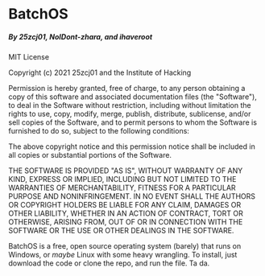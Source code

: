 # BatchOS

##### By 25zcj01, NoIDont-zhara, and ihaveroot

MIT License

Copyright (c) 2021 25zcj01 and the Institute of Hacking

Permission is hereby granted, free of charge, to any person obtaining a copy
of this software and associated documentation files (the "Software"), to deal
in the Software without restriction, including without limitation the rights
to use, copy, modify, merge, publish, distribute, sublicense, and/or sell
copies of the Software, and to permit persons to whom the Software is
furnished to do so, subject to the following conditions:

The above copyright notice and this permission notice shall be included in all
copies or substantial portions of the Software.

THE SOFTWARE IS PROVIDED "AS IS", WITHOUT WARRANTY OF ANY KIND, EXPRESS OR
IMPLIED, INCLUDING BUT NOT LIMITED TO THE WARRANTIES OF MERCHANTABILITY,
FITNESS FOR A PARTICULAR PURPOSE AND NONINFRINGEMENT. IN NO EVENT SHALL THE
AUTHORS OR COPYRIGHT HOLDERS BE LIABLE FOR ANY CLAIM, DAMAGES OR OTHER
LIABILITY, WHETHER IN AN ACTION OF CONTRACT, TORT OR OTHERWISE, ARISING FROM,
OUT OF OR IN CONNECTION WITH THE SOFTWARE OR THE USE OR OTHER DEALINGS IN THE
SOFTWARE.

BatchOS is a free, open source operating system (barely) that runs on Windows, or *maybe* Linux with some heavy wrangling. To install, just download the code or clone the repo, and run the file. Ta da.
